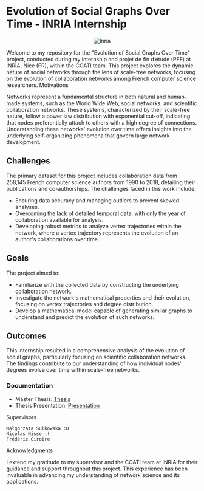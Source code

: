 # Evolution of Social Graphs Over Time - INRIA Internship

<p align="center">
  <img src="https://github.com/LeonardoSer/INRIA_Internship/assets/80627086/d3061216-044d-45fb-83b5-eec7fd769b88" alt="Inria">
</p>

Welcome to my repository for the "Evolution of Social Graphs Over Time" project, conducted during my internship and projet de fin d’étude (PFE) at INRIA, Nice (FR), within the COATI team. This project explores the dynamic nature of social networks through the lens of scale-free networks, focusing on the evolution of collaboration networks among French computer science researchers.
Motivations

Networks represent a fundamental structure in both natural and human-made systems, such as the World Wide Web, social networks, and scientific collaboration networks. These systems, characterized by their scale-free nature, follow a power law distribution with exponential cut-off, indicating that nodes preferentially attach to others with a high degree of connections. Understanding these networks' evolution over time offers insights into the underlying self-organizing phenomena that govern large network development.

## Challenges

The primary dataset for this project includes collaboration data from 258,145 French computer science authors from 1990 to 2018, detailing their publications and co-authorships. The challenges faced in this work include:

- Ensuring data accuracy and managing outliers to prevent skewed analyses.
- Overcoming the lack of detailed temporal data, with only the year of collaboration available for analysis.
- Developing robust metrics to analyze vertex trajectories within the network, where a vertex trajectory represents the evolution of an author's collaborations over time.

## Goals

The project aimed to:

- Familiarize with the collected data by constructing the underlying collaboration network.
- Investigate the network's mathematical properties and their evolution, focusing on vertex trajectories and degree distribution.
- Develop a mathematical model capable of generating similar graphs to understand and predict the evolution of such networks.

## Outcomes

This internship resulted in a comprehensive analysis of the evolution of social graphs, particularly focusing on scientific collaboration networks. The findings contribute to our understanding of how individual nodes' degrees evolve over time within scale-free networks.

### Documentation
- Master Thesis: [Thesis](thesis.pdf)
- Thesis Presentation: [Presentation](Presentation.pdf)

Supervisors

    Małgorzata Sulkowska :D
    Nicolas Nisse :(
    Frédéric Giroire

Acknowledgments

I extend my gratitude to my supervisor and the COATI team at INRIA for their guidance and support throughout this project. This experience has been invaluable in advancing my understanding of network science and its applications.

